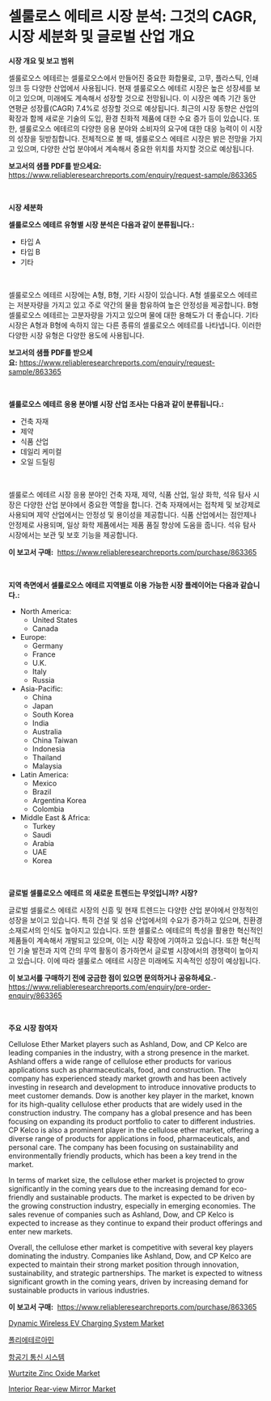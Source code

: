 <p><h1>셀룰로스 에테르 시장 분석: 그것의 CAGR, 시장 세분화 및 글로벌 산업 개요</h1></p><p><strong>시장 개요 및 보고 범위</strong></p>
<p><p>셀룰로오스 에테르는 셀룰로오스에서 만들어진 중요한 화합물로, 고무, 플라스틱, 인쇄 잉크 등 다양한 산업에서 사용됩니다. 현재 셀룰로오스 에테르 시장은 높은 성장세를 보이고 있으며, 미래에도 계속해서 성장할 것으로 전망됩니다. 이 시장은 예측 기간 동안 연평균 성장률(CAGR) 7.4%로 성장할 것으로 예상됩니다. 최근의 시장 동향은 산업의 확장과 함께 새로운 기술의 도입, 환경 친화적 제품에 대한 수요 증가 등이 있습니다. 또한, 셀룰로오스 에테르의 다양한 응용 분야와 소비자의 요구에 대한 대응 능력이 이 시장의 성장을 뒷받침합니다. 전체적으로 볼 때, 셀룰로오스 에테르 시장은 밝은 전망을 가지고 있으며, 다양한 산업 분야에서 계속해서 중요한 위치를 차지할 것으로 예상됩니다.</p></p>
<p><strong>보고서의 샘플 PDF를 받으세요:</strong> <a href="https://www.reliableresearchreports.com/enquiry/request-sample/863365">https://www.reliableresearchreports.com/enquiry/request-sample/863365</a></p>
<p>&nbsp;</p>
<p><strong>시장 세분화</strong></p>
<p><strong>셀룰로오스 에테르 유형별 시장 분석은 다음과 같이 분류됩니다.:</strong></p>
<p><ul><li>타입 A</li><li>타입 B</li><li>기타</li></ul></p>
<p>&nbsp;</p>
<p><p>셀룰로오스 에테르 시장에는 A형, B형, 기타 시장이 있습니다. A형 셀룰로오스 에테르는 저분자량을 가지고 있고 주로 약간의 물을 함유하여 높은 안정성을 제공합니다. B형 셀룰로오스 에테르는 고분자량을 가지고 있으며 물에 대한 용해도가 더 좋습니다. 기타 시장은 A형과 B형에 속하지 않는 다른 종류의 셀룰로오스 에테르를 나타냅니다. 이러한 다양한 시장 유형은 다양한 용도에 사용됩니다.</p></p>
<p><strong>보고서의 샘플 PDF를 받으세요:</strong>&nbsp;<a href="https://www.reliableresearchreports.com/enquiry/request-sample/863365">https://www.reliableresearchreports.com/enquiry/request-sample/863365</a></p>
<p>&nbsp;</p>
<p><strong> 셀룰로오스 에테르 응용 분야별 시장 산업 조사는 다음과 같이 분류됩니다.:</strong></p>
<p><ul><li>건축 자재</li><li>제약</li><li>식품 산업</li><li>데일리 케미컬</li><li>오일 드릴링</li></ul></p>
<p>&nbsp;</p>
<p><p>셀룰로스 에테르 시장 응용 분야인 건축 자재, 제약, 식품 산업, 일상 화학, 석유 탐사 시장은 다양한 산업 분야에서 중요한 역할을 합니다. 건축 자재에서는 접착제 및 보강제로 사용되며 제약 산업에서는 안정성 및 용이성을 제공합니다. 식품 산업에서는 점안제나 안정제로 사용되며, 일상 화학 제품에서는 제품 품질 향상에 도움을 줍니다. 석유 탐사 시장에서는 보관 및 보호 기능을 제공합니다.</p></p>
<p><strong>이 보고서 구매:</strong>&nbsp; <a href="https://www.reliableresearchreports.com/purchase/863365">https://www.reliableresearchreports.com/purchase/863365</a></p>
<p>&nbsp;</p>
<p><strong>지역 측면에서 셀룰로오스 에테르 지역별로 이용 가능한 시장 플레이어는 다음과 같습니다.:</strong></p>
<p><ul>
    <li>
        North America:
        <ul>
            <li>United States</li>
            <li>Canada</li>
        </ul>
    </li>
    <li>
        Europe:
        <ul>
            <li>Germany</li>
            <li>France</li>
            <li>U.K.</li>
            <li>Italy</li>
            <li>Russia</li>
        </ul>
    </li>
    <li>
        Asia-Pacific:
        <ul>
            <li>China</li>
            <li>Japan</li>
            <li>South Korea</li>
            <li>India</li>
            <li>Australia</li>
            <li>China Taiwan</li>
            <li>Indonesia</li>
            <li>Thailand</li>
            <li>Malaysia</li>
        </ul>
    </li>
    <li>
        Latin America:
        <ul>
            <li>Mexico</li>
            <li>Brazil</li>
            <li>Argentina Korea</li>
            <li>Colombia</li>
        </ul>
    </li>
    <li>
        Middle East & Africa:
        <ul>
            <li>Turkey</li>
            <li>Saudi</li>
            <li>Arabia</li>
            <li>UAE</li>
            <li>Korea</li>
        </ul>
    </li>
    </ul></p>
<p>&nbsp;</p>
<p><strong>글로벌 셀룰로오스 에테르 의 새로운 트렌드는 무엇입니까? 시장?</strong></p>
<p><p>글로벌 셀룰로스 에테르 시장의 신흥 및 현재 트렌드는 다양한 산업 분야에서 안정적인 성장을 보이고 있습니다. 특히 건설 및 섬유 산업에서의 수요가 증가하고 있으며, 친환경 소재로서의 인식도 높아지고 있습니다. 또한 셀룰로스 에테르의 특성을 활용한 혁신적인 제품들이 계속해서 개발되고 있으며, 이는 시장 확장에 기여하고 있습니다. 또한 혁신적인 기술 발전과 지역 간의 무역 활동이 증가하면서 글로벌 시장에서의 경쟁력이 높아지고 있습니다. 이에 따라 셀룰로스 에테르 시장은 미래에도 지속적인 성장이 예상됩니다.</p></p>
<p><strong>이 보고서를 구매하기 전에 궁금한 점이 있으면 문의하거나 공유하세요.</strong>- <a href="https://www.reliableresearchreports.com/enquiry/pre-order-enquiry/863365">https://www.reliableresearchreports.com/enquiry/pre-order-enquiry/863365</a></p>
<p>&nbsp;</p>
<p><strong>주요 시장 참여자</strong></p>
<p><p>Cellulose Ether Market players such as Ashland, Dow, and CP Kelco are leading companies in the industry, with a strong presence in the market. Ashland offers a wide range of cellulose ether products for various applications such as pharmaceuticals, food, and construction. The company has experienced steady market growth and has been actively investing in research and development to introduce innovative products to meet customer demands. Dow is another key player in the market, known for its high-quality cellulose ether products that are widely used in the construction industry. The company has a global presence and has been focusing on expanding its product portfolio to cater to different industries. CP Kelco is also a prominent player in the cellulose ether market, offering a diverse range of products for applications in food, pharmaceuticals, and personal care. The company has been focusing on sustainability and environmentally friendly products, which has been a key trend in the market.</p><p>In terms of market size, the cellulose ether market is projected to grow significantly in the coming years due to the increasing demand for eco-friendly and sustainable products. The market is expected to be driven by the growing construction industry, especially in emerging economies. The sales revenue of companies such as Ashland, Dow, and CP Kelco is expected to increase as they continue to expand their product offerings and enter new markets.</p><p>Overall, the cellulose ether market is competitive with several key players dominating the industry. Companies like Ashland, Dow, and CP Kelco are expected to maintain their strong market position through innovation, sustainability, and strategic partnerships. The market is expected to witness significant growth in the coming years, driven by increasing demand for sustainable products in various industries.</p></p>
<p><strong>이 보고서 구매:</strong>&nbsp;&nbsp;<a href="https://www.reliableresearchreports.com/purchase/863365">https://www.reliableresearchreports.com/purchase/863365</a></p>
<p><p><a href="https://github.com/joannagoyvaerts/Market-Research-Report-List-1/blob/main/dynamic-wireless-ev-charging-system-market.md">Dynamic Wireless EV Charging System Market</a></p><p><a href="https://github.com/vsckjg50460/Market-Research-Report-List-1/blob/main/3152177189035.md">폴리에테르아민</a></p><p><a href="https://github.com/akzkkws047661437/Market-Research-Report-List-1/blob/main/3159791189034.md">항공기 통신 시스템</a></p><p><a href="https://view.publitas.com/reportprime-1/global-wurtzite-zinc-oxide-market-by-types-applications-and-major-players-with-regional-growth-rate-analysis-and-development-situation-from-2023-to-2030/">Wurtzite Zinc Oxide Market</a></p><p><a href="https://github.com/lubmix/Market-Research-Report-List-1/blob/main/interior-rear-view-mirror-market.md">Interior Rear-view Mirror Market</a></p></p>
